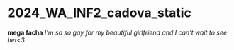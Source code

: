 # 2024_WA_INF2_cadova_static
**mega facha**
*I'm so so gay for my beautiful girlfriend and I can't wait to see her<3*